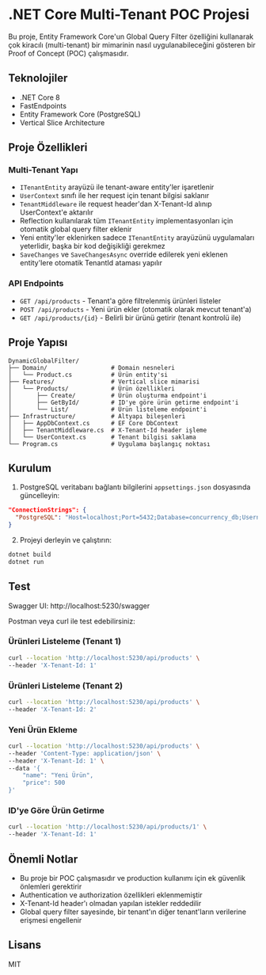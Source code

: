 # .NET Core Multi-Tenant POC Projesi

Bu proje, Entity Framework Core'un Global Query Filter özelliğini kullanarak çok kiracılı (multi-tenant) bir mimarinin nasıl uygulanabileceğini gösteren bir Proof of Concept (POC) çalışmasıdır.

## Teknolojiler

- .NET Core 8
- FastEndpoints
- Entity Framework Core (PostgreSQL)
- Vertical Slice Architecture

## Proje Özellikleri

### Multi-Tenant Yapı

- `ITenantEntity` arayüzü ile tenant-aware entity'ler işaretlenir
- `UserContext` sınıfı ile her request için tenant bilgisi saklanır
- `TenantMiddleware` ile request header'dan X-Tenant-Id alınıp UserContext'e aktarılır
- Reflection kullanılarak tüm `ITenantEntity` implementasyonları için otomatik global query filter eklenir
- Yeni entity'ler eklenirken sadece `ITenantEntity` arayüzünü uygulamaları yeterlidir, başka bir kod değişikliği gerekmez
- `SaveChanges` ve `SaveChangesAsync` override edilerek yeni eklenen entity'lere otomatik TenantId ataması yapılır

### API Endpoints

- `GET /api/products` - Tenant'a göre filtrelenmiş ürünleri listeler
- `POST /api/products` - Yeni ürün ekler (otomatik olarak mevcut tenant'a)
- `GET /api/products/{id}` - Belirli bir ürünü getirir (tenant kontrolü ile)

## Proje Yapısı

```
DynamicGlobalFilter/
├── Domain/                  # Domain nesneleri
│   └── Product.cs           # Ürün entity'si
├── Features/                # Vertical slice mimarisi
│   └── Products/            # Ürün özellikleri
│       ├── Create/          # Ürün oluşturma endpoint'i
│       ├── GetById/         # ID'ye göre ürün getirme endpoint'i
│       └── List/            # Ürün listeleme endpoint'i
├── Infrastructure/          # Altyapı bileşenleri
│   ├── AppDbContext.cs      # EF Core DbContext
│   ├── TenantMiddleware.cs  # X-Tenant-Id header işleme
│   └── UserContext.cs       # Tenant bilgisi saklama
└── Program.cs               # Uygulama başlangıç noktası
```

## Kurulum

1. PostgreSQL veritabanı bağlantı bilgilerini `appsettings.json` dosyasında güncelleyin:

```json
"ConnectionStrings": {
  "PostgreSQL": "Host=localhost;Port=5432;Database=concurrency_db;Username=postgres;Password=yourpassword"
}
```

2. Projeyi derleyin ve çalıştırın:

```bash
dotnet build
dotnet run
```

## Test

Swagger UI: http://localhost:5230/swagger

Postman veya curl ile test edebilirsiniz:

### Ürünleri Listeleme (Tenant 1)

```bash
curl --location 'http://localhost:5230/api/products' \
--header 'X-Tenant-Id: 1'
```

### Ürünleri Listeleme (Tenant 2)

```bash
curl --location 'http://localhost:5230/api/products' \
--header 'X-Tenant-Id: 2'
```

### Yeni Ürün Ekleme

```bash
curl --location 'http://localhost:5230/api/products' \
--header 'Content-Type: application/json' \
--header 'X-Tenant-Id: 1' \
--data '{
    "name": "Yeni Ürün",
    "price": 500
}'
```

### ID'ye Göre Ürün Getirme

```bash
curl --location 'http://localhost:5230/api/products/1' \
--header 'X-Tenant-Id: 1'
```

## Önemli Notlar

- Bu proje bir POC çalışmasıdır ve production kullanımı için ek güvenlik önlemleri gerektirir
- Authentication ve authorization özellikleri eklenmemiştir
- X-Tenant-Id header'ı olmadan yapılan istekler reddedilir
- Global query filter sayesinde, bir tenant'ın diğer tenant'ların verilerine erişmesi engellenir

## Lisans

MIT
